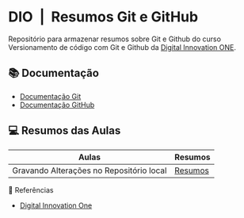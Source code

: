 # DIO  |  Resumos Git e GitHub

Repositório para armazenar resumos sobre Git e Github do curso Versionamento de código com Git e Github da [Digital Innovation ONE](https://web.dio.me/course/versionamento-de-codigo-com-git-e-github).

## 📚 Documentação
- [Documentação Git](https://git-scm.com/doc)
- [Documentação GitHub](https://docs.github.com/)

## 💻 Resumos das Aulas 

| Aulas | Resumos |
| ------| ------- |
| Gravando Alterações no Repositório local | [Resumos](https://web.dio.me/course/versionamento-de-codigo-com-git-e-github/learning/599dd3dd-d189-474f-a55c-22f37b4472da?back=/track/bootcamp-squadio&tab=about&moduleId=undefined) 


🔎 Referências 

- [Digital Innovation One](https://web.dio.me/)
